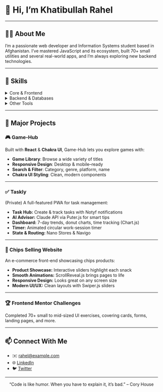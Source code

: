 <p align="center">
  <h1>👋 Hi, I’m Khatibullah Rahel</h1>
</p>

---

## 👨‍💻 About Me
I’m a passionate web developer and Information Systems student based in Afghanistan. I’ve mastered JavaScript and its ecosystem, built 70+ small utilities and several real-world apps, and I’m always exploring new backend technologies.

---

## 🔧 Skills

<details>
<summary>Core & Frontend</summary>

- **JavaScript (ES6+)** • **TypeScript**  
- **React** • **Next.js**  
- **Sass** • **Bootstrap** • **Tailwind CSS**  
</details>

<details>
<summary>Backend & Databases</summary>

- **Node.js** • (Express.js – coming soon)  
- **MySQL**  
</details>

<details>
<summary>Other Tools</summary>

- **Git & GitHub** • **VS Code**  
- **Chart.js**, **Nano Stores**, **Navigo**, **Notyf**  
- **Puter.js** + **Claude API** • **ScrollReveal.js** • **Swiper.js**  
</details>

---

## 🚀 Major Projects

### 🎮 Game-Hub  
Built with **React** & **Chakra UI**, Game-Hub lets you explore games with:
- **Game Library**: Browse a wide variety of titles  
- **Responsive Design**: Desktop & mobile–ready  
- **Search & Filter**: Category, genre, platform, name  
- **Chakra UI Styling**: Clean, modern components  

---

### ✅ Taskly  
(Private) A full-featured PWA for task management:
- **Task Hub:** Create & track tasks with Notyf notifications  
- **AI Advisor:** Claude API via Puter.js for smart tips  
- **Dashboard:** 7-day trends, donut charts, time tracking (Chart.js)  
- **Timer:** Animated circular work-session timer  
- **State & Routing:** Nano Stores & Navigo  

---

### 🍟 Chips Selling Website  
An e-commerce front-end showcasing chips products:
- **Product Showcase:** Interactive sliders highlight each snack  
- **Smooth Animations:** ScrollReveal.js brings pages to life  
- **Responsive Design:** Looks great on any screen size  
- **Modern UI/UX:** Clean layouts with Swiper.js sliders  

---

### 🏆 Frontend Mentor Challenges  
Completed 70+ small to mid-sized UI exercises, covering cards, forms, landing pages, and more.

---

## 📫 Connect With Me

- ✉️ rahel@example.com  
- 🌐 [LinkedIn](https://www.linkedin.com/in/rahel)  
- 🐦 [Twitter](https://twitter.com/rahel)  

---

<p align="center">
  “Code is like humor. When you have to explain it, it’s bad.” – Cory House
</p>
